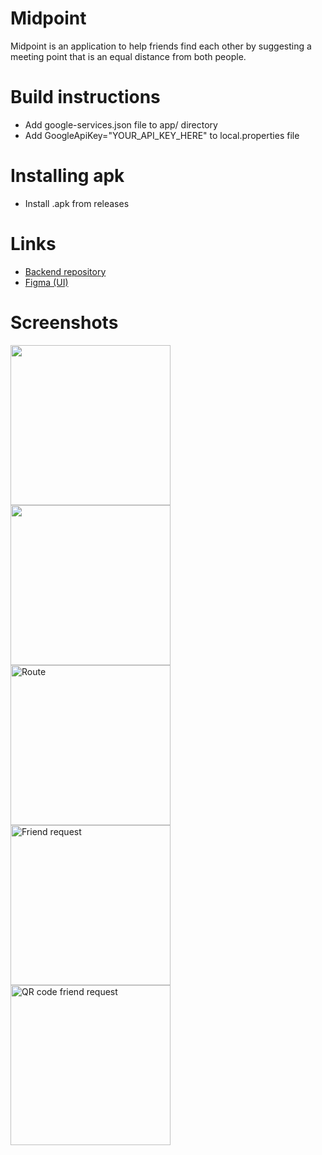# Midpoint
Midpoint is an application to help friends find each other by suggesting a meeting point that is an equal distance from both people.

# Build instructions
 - Add google-services.json file to app/ directory
 - Add GoogleApiKey="YOUR_API_KEY_HERE" to local.properties file
 
# Installing apk
- Install .apk from releases

# Links
 - [Backend repository](https://github.com/laavis/midpoint-api)
 - [Figma (UI)](https://www.figma.com/file/sbeJ202H5Q036pCBGqmYYp/mp?node-id=0%3A1)
 
 # Screenshots
 <img src="https://user-images.githubusercontent.com/29852299/66568432-14d7d900-eb72-11e9-9934-65f876cc1619.png" width="256">  <img src="https://user-images.githubusercontent.com/29852299/66568417-0c7f9e00-eb72-11e9-813b-1dc8bf3fe87c.png" width="256">  <img alt="Route" src="https://user-images.githubusercontent.com/29852299/66568371-f83ba100-eb71-11e9-9b8e-ebf83efffeb6.png" width="256"><img alt="Friend request" src="https://user-images.githubusercontent.com/29852299/66568340-e954ee80-eb71-11e9-8c8f-8f56f1b21887.png" width="256"><img alt="QR code friend request" src="https://user-images.githubusercontent.com/29852299/66568388-025d9f80-eb72-11e9-86db-f71139f3af49.png" width="256">
